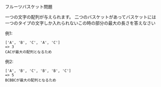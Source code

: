 フルーツバスケット問題

一つの文字の配列が与えられます。
二つのバスケットがあってバスケットには一つのタイプの文字しか入れられないこの時の部分の最大の長さを答えなさい

例1: 
```
['A', 'B', 'C', 'A', 'C']
=> 3
CACが最大の配列となるため
```

例2: 
```
['A', 'B', 'C', 'B', 'B', 'C']
=> 5
BCBBCが最大の配列となるため
```

